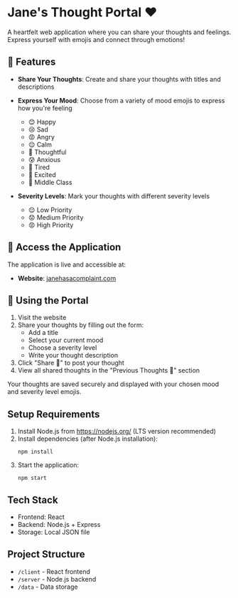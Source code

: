 # Jane's Thought Portal ❤️

A heartfelt web application where you can share your thoughts and feelings. Express yourself with emojis and connect through emotions!

## 🌟 Features

- **Share Your Thoughts**: Create and share your thoughts with titles and descriptions
- **Express Your Mood**: Choose from a variety of mood emojis to express how you're feeling
  - 😊 Happy
  - 😢 Sad
  - 😡 Angry
  - 😌 Calm
  - 🤔 Thoughtful
  - 😰 Anxious
  - 🥱 Tired
  - 🤩 Excited
  - 🤑 Middle Class

- **Severity Levels**: Mark your thoughts with different severity levels
  - 😌 Low Priority
  - 😟 Medium Priority
  - 😡 High Priority

## 📱 Access the Application

The application is live and accessible at:

- **Website**: [janehasacomplaint.com](https://janehasacomplaint.com)

## 💝 Using the Portal

1. Visit the website
2. Share your thoughts by filling out the form:
   - Add a title
   - Select your current mood
   - Choose a severity level
   - Write your thought description
3. Click "Share 💝" to post your thought
4. View all shared thoughts in the "Previous Thoughts 📝" section

Your thoughts are saved securely and displayed with your chosen mood and severity level emojis.

## Setup Requirements
1. Install Node.js from https://nodejs.org/ (LTS version recommended)
2. Install dependencies (after Node.js installation):
   ```
   npm install
   ```
3. Start the application:
   ```
   npm start
   ```

## Tech Stack
- Frontend: React
- Backend: Node.js + Express
- Storage: Local JSON file

## Project Structure
- `/client` - React frontend
- `/server` - Node.js backend
- `/data` - Data storage 
